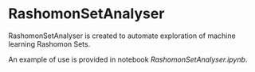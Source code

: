 # RashomonSetAnalyser
RashomonSetAnalyser is created to automate exploration of machine learning Rashomon Sets.

An example of use is provided in notebook *RashomonSetAnalyser.ipynb*.
